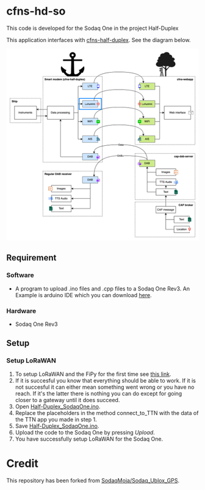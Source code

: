 # cfns-hd-so
This code is developed for the Sodaq One in the project Half-Duplex

This application interfaces with
[cfns-half-duplex](https://github.com/PoCDAB/cfns-half-duplex). See the diagram
below.

![Integration with other CFNS systems](integration.png)

## Requirement

### Software
- A program to upload .ino files and .cpp files to a Sodaq One Rev3. An Example is arduino IDE which you can download [here](https://www.arduino.cc/en/software).

### Hardware
- Sodaq One Rev3

## Setup

### Setup LoRaWAN
1. To setup LoRaWAN and the FiPy for the first time see [this link](https://pycom.io/wp-content/uploads/2020/04/Lesson-4-Getting-Connected-with-LoRa.pdf).
2. If it is succesful you know that everything should be able to work. If it is not succesful it can either mean something went wrong or you have no reach. If it's the latter there is nothing you can do except for going closer to a gateway until it does succeed.
3. Open [Half-Duplex_SodaqOne.ino](Half-Duplex_SodaqOne/Half-Duplex_SodaqOne.ino).
4. Replace the placeholders in the method connect_to_TTN with the data of the TTN app you made in step 1.
5. Save [Half-Duplex_SodaqOne.ino](Half-Duplex_SodaqOne/Half-Duplex_SodaqOne.ino).
6. Upload the code to the Sodaq One by pressing _Upload_.
7. You have successfully setup LoRaWAN for the Sodaq One.

# Credit
This repository has been forked from
[SodaqMoja/Sodaq_Ublox_GPS](https://github.com/SodaqMoja/Sodaq_UBlox_GPS).
